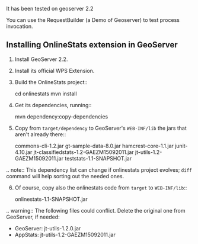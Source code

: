 It has been tested on geoserver 2.2 

You can use the RequestBuilder (a Demo of Geoserver) to test process invocation.


Installing OnlineStats extension in GeoServer
---------------------------------------------

1. Install GeoServer 2.2.
2. Install its official WPS Extension.
3. Build the OnlineStats project::

	cd onlinestats
	mvn install

4. Get its dependencies, running::

	mvn dependency:copy-dependencies

5. Copy from ``target/dependency`` to GeoServer's ``WEB-INF/lib`` the jars that aren't already there::

	commons-cli-1.2.jar
	gt-sample-data-8.0.jar
	hamcrest-core-1.1.jar
	junit-4.10.jar
	jt-classifiedstats-1.2-GAEZM15092011.jar
	jt-utils-1.2-GAEZM15092011.jar
	teststats-1.1-SNAPSHOT.jar

.. note:: This dependency list can change if onlinestats project evolves; ``diff`` command will help sorting out the needed ones.

6. Of course, copy also the onlinestats code from ``target`` to ``WEB-INF/lib``::

	onlinestats-1.1-SNAPSHOT.jar

.. warning:: The following files could conflict. Delete the original one from GeoServer, if needed:

   * GeoServer: jt-utils-1.2.0.jar
   * AppStats: jt-utils-1.2-GAEZM15092011.jar
